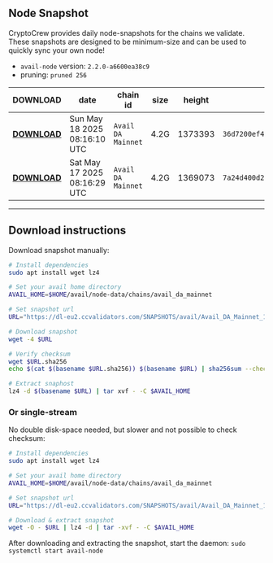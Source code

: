 ## Node Snapshot
CryptoCrew provides daily node-snapshots for the chains we validate. These snapshots are designed to be minimum-size and can be used to quickly sync your own node!  
 
- `avail-node` version: `2.2.0-a6600ea38c9`
- pruning: `pruned 256`
 
| DOWNLOAD | date | chain id | size | height | checksum |
| -------- | ---- | -------- | ---- | ------ | -------- |
| **[DOWNLOAD](https://dl-eu2.ccvalidators.com/SNAPSHOTS/avail/Avail_DA_Mainnet_1373393.tar.lz4)** | Sun May 18 2025 08:16:10 UTC | `Avail DA Mainnet` | 4.2G | 1373393 | `36d7200ef441b7d3838dde77ee2f9ddeb8c7e1c2c6d34a8b8e95d86b2db3e124` |
| **[DOWNLOAD](https://dl-eu2.ccvalidators.com/SNAPSHOTS/avail/Avail_DA_Mainnet_1369073.tar.lz4)** | Sat May 17 2025 08:16:29 UTC | `Avail DA Mainnet` | 4.2G | 1369073 | `7a24d400d2461ef2cc1b14e8d0520f68dadec9cd43bdf2cf9f6ddae68facba36` |
---

## Download instructions
Download snapshot manually:
```sh
# Install dependencies
sudo apt install wget lz4

# Set your avail home directory
AVAIL_HOME=$HOME/avail/node-data/chains/avail_da_mainnet

# Set snapshot url
URL="https://dl-eu2.ccvalidators.com/SNAPSHOTS/avail/Avail_DA_Mainnet_1373393.tar.lz4"

# Download snapshot
wget -4 $URL

# Verify checksum
wget $URL.sha256
echo $(cat $(basename $URL.sha256)) $(basename $URL) | sha256sum --check

# Extract snaphost
lz4 -d $(basename $URL) | tar xvf - -C $AVAIL_HOME
```

### Or single-stream
No double disk-space needed, but slower and not possible to check checksum:
```sh
# Install dependencies
sudo apt install wget lz4

# Set your avail home directory
AVAIL_HOME=$HOME/avail/node-data/chains/avail_da_mainnet

# Set snapshot url
URL="https://dl-eu2.ccvalidators.com/SNAPSHOTS/avail/Avail_DA_Mainnet_1373393.tar.lz4"

# Download & extract snapshot
wget -O - $URL | lz4 -d | tar -xvf - -C $AVAIL_HOME
```

After downloading and extracting the snapshot, start the daemon: `sudo systemctl start avail-node`
